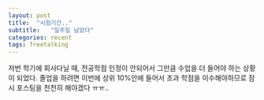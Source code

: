```yaml
---
layout: post
title:  "시험기간.."
subtitle:   "일주일 남았다"
categories: recent
tags: freetalking
---
```

저번 학기에 회사다닐 때, 전공학점 인정이 안되어서 그만큼 수업을 더 들어야 하는 상황이 되었다. 졸업을 하려면 이번에
상위 10%안에 들어서 초과 학점을 이수해야하므로 잠시 포스팅을 천천히 해야겠다 ㅠㅠ.. 
